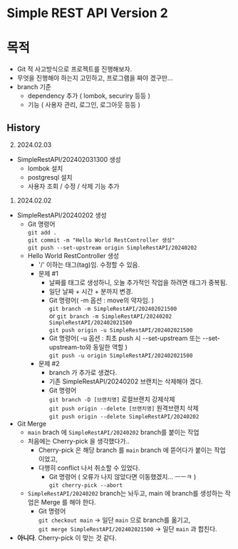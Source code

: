 Simple REST API Version 2
=
# 목적
- Git 적 사고방식으로 프로젝트를 진행해보자.
- 무엇을 진행해야 하는지 고민하고, 프로그램을 짜야 겠구만...
- branch 기준
  - dependency 추가 ( lombok, securiry 등등 )
  - 기능 ( 사용자 관리, 로그인, 로그아웃 등등 )

## History
2. 2024.02.03
  - SimpleRestAPI/202402031300 생성
    - lombok 설치
    - postgresql 설치
    - 사용자 조회 / 수정 / 삭제 기능 추가

1. 2024.02.02
  - SimpleRestAPI/20240202 생성
    - Git 명령어  
        `git add .`  
        `git commit -m "Hello World RestController 생성"`  
        `git push --set-upstream origin SimpleRestAPI/20240202`
    - Hello World RestController 생성
      - '/' 이하는 태그(tag)임. 수정할 수 있음.
      - 문제 #1
        - 날짜를 태그로 생성하니, 오늘 추가적인 작업을 하려면 태그가 중복됨.
        - 일단 날짜 + 시간 + 분까지 변경.
        - Git 명령어( -m 옵션 : move의 약자임. )  
            `git branch -m SimpleRestAPI/202402021500`  
            or `git branch -m SimpleRestAPI/20240202 SimpleRestAPI/202402021500`  
            `git push origin -u SimpleRestAPI/202402021500`
        - Git 명령어( -u 옵션 : 최초 push 시 --set-upstream 또는 --set-upstream-to와 동일한 역할 )  
            `git push -u origin SimpleRestAPI/202402021500`
      - 문제 #2
        - branch 가 추가로 생겼다.
        - 기존 SimpleRestAPI/20240202 브랜치는 삭제해야 겠다.
        - Git 명령어  
            `git branch -D [브랜치명]` 로컬브랜치 강제삭제  
            `git push origin --delete [브랜치명]` 원격브랜치 삭제  
            `git push origin --delete SimpleRestAPI/20240202`
  - Git Merge
    - `main` brach 에 `SimpleRestAPI/20240202` branch를 붙이는 작업
    - 처음에는 Cherry-pick 을 생각했다가..
      - Cherry-pick 은 해당 branch 를 `main` branch 에 뜯어다가 붙이는 작업이었고,
      - 다행히 conflict 나서 취소할 수 있었다.
        - Git 명령어 ( 오류가 나지 않았다면 이동했겠지... ㅡㅡㅋ )  
            `git cherry-pick --abort`
    - `SimpleRestAPI/20240202` branch는 놔두고, main 에 branch를 생성하는 작업은 Merge 를 해야 한다.
      - Git 명령어  
        `git checkout main` -> 일단 `main` 으로 branch를 옮기고,    
        `git merge SimpleRestAPI/202402021500` -> 일단 `main` 과 합친다.
  - **아니다**. Cherry-pick 이 맞는 것 같다.